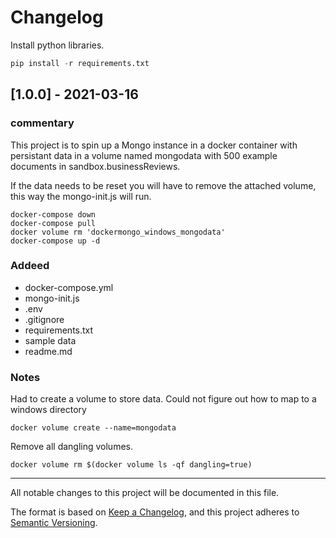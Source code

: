 # Changelog


<!--
## [x.x.x] - yyyy-mm-dd
### Added       : for new features.
### Changed     : for changes in existing functionality.
### Deprecated  : for soon-to-be removed features.
### Removed     : for now removed features.
### Fixed       : for any bug fixes.
### Security    : in case of vulnerabilities.
-->
Install python libraries. 
```python
pip install -r requirements.txt
```

## [1.0.0] - 2021-03-16
### commentary
This project is to spin up a Mongo instance in a docker container with persistant data in a volume named mongodata with 500 example documents in sandbox.businessReviews.

If the data needs to be reset you will have to remove the attached volume, this way the mongo-init.js will run.
```docker
docker-compose down
docker-compose pull
docker volume rm 'dockermongo_windows_mongodata'
docker-compose up -d
```

### Addeed
- docker-compose.yml
- mongo-init.js
- .env
- .gitignore
- requirements.txt
- sample data 
- readme.md

### Notes
Had to create a volume to store data.  Could not figure out how to map to a windows directory
``` docker
docker volume create --name=mongodata
```

Remove all dangling volumes.
``` docker
docker volume rm $(docker volume ls -qf dangling=true)
```
---
All notable changes to this project will be documented in this file.

The format is based on [Keep a Changelog](https://keepachangelog.com/en/1.0.0/),
and this project adheres to [Semantic Versioning](https://semver.org/spec/v2.0.0.html).